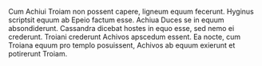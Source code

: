 Cum Achiui Troiam non possent capere, ligneum equum fecerunt. Hyginus scriptsit equum ab Epeio factum esse. Achiua Duces se in equum absondiderunt. Cassandra dicebat hostes in equo esse, sed nemo ei crederunt. Troiani crederunt Achivos apscedum essent. Ea nocte, cum Troiana equum pro templo posuissent, Achivos ab equum exierunt et potirerunt Troiam.  
